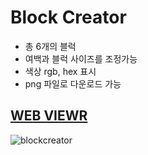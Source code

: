 
# Block Creator

+ 총 6개의 블럭
+ 여백과 블럭 사이즈를 조정가능
+ 색상 rgb, hex 표시
+ png 파일로 다운로드 가능

## [WEB VIEWR](https://senspond20.github.io/blockCreator/)

![blockcreator](https://user-images.githubusercontent.com/60596128/88645577-3903a700-d0ff-11ea-99cd-9fd430ffba28.GIF)




